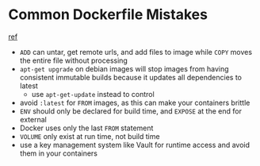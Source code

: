 # Common Dockerfile Mistakes
[ref](https://blog.developer.atlassian.com/common-dockerfile-mistakes/)

- `ADD` can untar, get remote urls, and add files to image while `COPY` moves the entire file without processing
- `apt-get upgrade` on debian images will stop images from having consistent immutable builds because it updates all dependencies to latest
  - use `apt-get-update` instead to control
- avoid `:latest` for `FROM` images, as this can make your containers brittle
- `ENV` should only be declared for build time, and `EXPOSE` at the end for external
- Docker uses only the last `FROM` statement
- `VOLUME` only exist at run time, not build time
- use a key management system like Vault for runtime access and avoid them in your containers
 